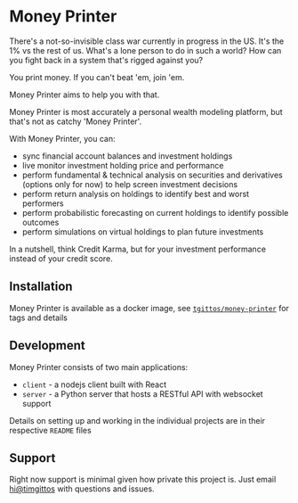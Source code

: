 # Money Printer

There's a not-so-invisible class war currently in progress in the US. It's the 1% vs the rest
of us. What's a lone person to do in such a world? How can you fight back in a system that's
rigged against you?

You print money. If you can't beat 'em, join 'em.

Money Printer aims to help you with that.

Money Printer is most accurately a personal wealth modeling platform, but that's not as catchy
'Money Printer'.

With Money Printer, you can:

- sync financial account balances and investment holdings
- live monitor investment holding price and performance
- perform fundamental & technical analysis on securities and derivatives (options only for now)
  to help screen investment decisions
- perform return analysis on holdings to identify best and worst performers
- perform probabilistic forecasting on current holdings to identify possible outcomes
- perform simulations on virtual holdings to plan future investments

In a nutshell, think Credit Karma, but for your investment performance instead of your credit score.

## Installation

Money Printer is available as a docker image, see [`tgittos/money-printer`](https://hub.docker.com/repository/docker/tgittos/money-printer) for tags and details

## Development

Money Printer consists of two main applications:

- `client` - a nodejs client built with React
- `server` - a Python server that hosts a RESTful API with websocket support

Details on setting up and working in the individual projects are in their respective `README` files

## Support

Right now support is minimal given how private this project is. Just email [hi@timgittos](mailto:hi@timgittos.com) with
questions and issues.